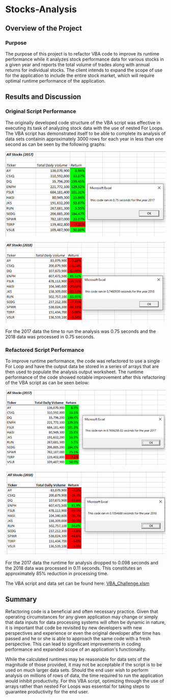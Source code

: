 # Stocks-Analysis

## Overview of the Project

### Purpose

The purpose of this project is to refactor VBA code to improve its runtime performance while it analyzes stock performance data for various stocks in a given year and reports the total volume of trades along with annual returns for individual stocks. The client intends to expand the scope of use for the application to include the entire stock market, which will require optimal runtime performance of the application.

## Results and Discussion

### Original Script Performance

The originally developed code structure of the VBA script was effective in executing its task of analyzing stock data with the use of nested For Loops.  The VBA script has demonstrated itself to be able to complete its analysis of data sets containin approximately 3000 rows for each year in less than one second as can be seen by the following graphs:

![2017 Data before code refactoring](Resources/VBA_Challenge_2017_beforeRefactoring.PNG)

![2018 Data before code refactoring](Resources/VBA_Challenge_2018_beforeRefactoring.PNG)

For the 2017 data the time to run the analysis was 0.75 seconds and the 2018 data was processed in 0.75 seconds.

### Refactored Script Performance

To improve runtime performance, the code was refactored to use a single For Loop and have the output data be stored in a series of arrays that are then used to populate the analysis output worksheet.  The runtime performance of the code showed notable improvement after this refactoring of the VBA script as can be seen below:

![2017 Data from Refactored Code](Resources/VBA_Challenge_2017.PNG)

![2018 Data from Refactored Code](Resources/VBA_Challenge_2018.PNG)

For the 2017 data the runtime for analysis dropped to 0.098 seconds and the 2018 data was processed in 0.11 seconds.  This constitutes an approximately 85% reduction in processing time.

The VBA script and data set can be found here: [VBA_Challenge.xlsm](VBA_Challenge.xlsm)

## Summary

Refactoring code is a beneficial and often necessary practice.  Given that operating circumstances for any given application may change or simply that data inputs for data processing systems will often be dynamic in nature, it is important that code be revisited by new developers with new perspectives and experience or even the original developer after time has passed and he or she is able to approach the same code with a fresh perspective.  This can lead to significant improvements in coding performance and expanded scope of an application's functionality.

While the calculated runtimes may be reasonable for data sets of the magnitude of those provided, it may not be acceptable if the script is to be used on much larger data sets.  Should the end user wish to perform analysis on millions of rows of data, the time required to run the application would inhibit productivity.  For this VBA script, optimizing through the use of arrays rather than nested For Loops was essential for taking steps to guarantee productivity for the end user.
